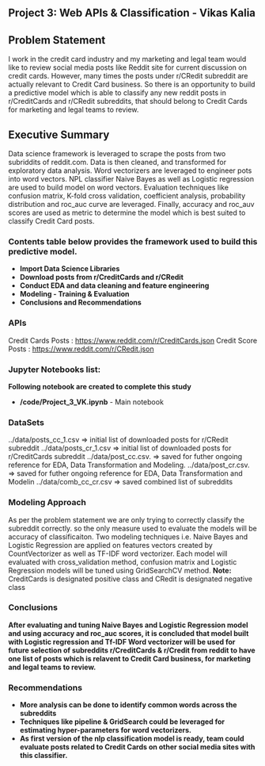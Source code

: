 ## Project 3: Web APIs & Classification - Vikas Kalia

## Problem Statement
I work in the credit card industry and my marketing and legal team would like to review social media posts like Reddit site for current discussion on credit cards. However, many times the posts under r/CRedit subreddit are actually relevant to Credit Card business.
So there is an opportunity to build a predictive model which is able to classify any new reddit posts in r/CreditCards and r/CRedit subreddits, that should belong to Credit Cards for marketing and legal teams to review.

## Executive Summary
Data science framework is leveraged to scrape the posts from two subriddits of reddit.com. Data is then cleaned, and transformed for exploratory data analysis. Word vectorizers are leveraged to engineer pots into word vectors. NPL classifier Naive Bayes as well as Logistic regression are used to build model on word vectors. Evaluation techniques like confusion matrix, K-fold cross validation, coefficient analysis, probability distribution and roc_auc curve are leveraged. Finally, accuracy and roc_auv scores are used as metric to determine the model which is best suited to classify Credit Card posts.


### Contents table below provides the framework used to build this predictive model.
- **Import Data Science Libraries**
- **Download posts from r/CreditCards and r/CRedit**
- **Conduct EDA and data cleaning and feature engineering**
- **Modeling - Training & Evaluation**
- **Conclusions and Recommendations**

### APIs
Credit Cards Posts : https://www.reddit.com/r/CreditCards.json
Credit Score Posts : https://www.reddit.com/r/CRedit.json

### Jupyter Notebooks list:
**Following notebook are created to complete this study**
- **/code/Project_3_VK.ipynb** - Main notebook


### DataSets
../data/posts_cc_1.csv  => initial list of downloaded posts for r/CRedit subreddit
../data/posts_cr_1.csv  => initial list of downloaded posts for r/CreditCards subreddit
../data/post_cc.csv.    => saved for futher ongoing reference for EDA, Data Transformation and Modeling.
../data/post_cr.csv.    => saved for futher ongoing reference for EDA, Data Transformation and Modelin
../data/comb_cc_cr.csv  => saved combined list of subreddits

### Modeling Approach
As per the problem statement we are only trying to correctly classify the subreddit correctly. so the only measure used to evaluate the models will be accuracy of classificaiton. Two modeling techniques i.e. Naive Bayes and Logistic Regression are applied on features vectors created by CountVectorizer as well as TF-IDF word vectorizer.
Each model will evaluated with cross_validation method, confusion matrix and Logistic Regression models will be tuned using GridSearchCV method.
**Note:** CreditCards is designated positive class and CRedit is designated negative class

###  Conclusions

**After evaluating and tuning Naive Bayes and Logistic Regression model and using accuracy and roc_auc scores, it is concluded that model built with Logistic regression and Tf-IDF Word vectorizer will be used for future selection of subreddits r/CreditCards & r/Credit from reddit to have one list of posts which is relavent to Credit Card business, for marketing and legal teams to review.**

### Recommendations
- **More analysis can be done to identify common words across the subreddits**
- **Techniques like pipeline & GridSearch could be leveraged for estimating hyper-parameters for word vectorizers.**
- **As first version of the nlp classification model is ready, team could evaluate posts related to Credit Cards on other social media sites with this classifier.**
